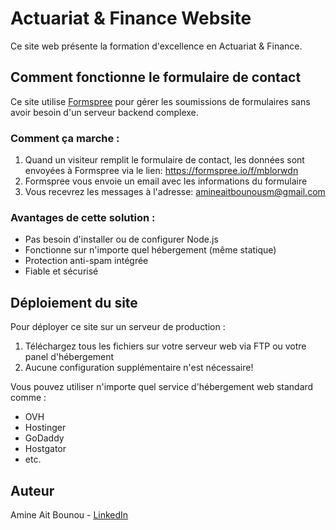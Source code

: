 # Actuariat & Finance Website

Ce site web présente la formation d'excellence en Actuariat & Finance.

## Comment fonctionne le formulaire de contact

Ce site utilise [Formspree](https://formspree.io/) pour gérer les soumissions de formulaires sans avoir besoin d'un serveur backend complexe.

### Comment ça marche :
1. Quand un visiteur remplit le formulaire de contact, les données sont envoyées à Formspree via le lien: https://formspree.io/f/mblorwdn
2. Formspree vous envoie un email avec les informations du formulaire
3. Vous recevrez les messages à l'adresse: amineaitbounousm@gmail.com

### Avantages de cette solution :
- Pas besoin d'installer ou de configurer Node.js
- Fonctionne sur n'importe quel hébergement (même statique)
- Protection anti-spam intégrée
- Fiable et sécurisé

## Déploiement du site

Pour déployer ce site sur un serveur de production :

1. Téléchargez tous les fichiers sur votre serveur web via FTP ou votre panel d'hébergement
2. Aucune configuration supplémentaire n'est nécessaire!

Vous pouvez utiliser n'importe quel service d'hébergement web standard comme :
- OVH
- Hostinger
- GoDaddy
- Hostgator
- etc.

## Auteur

Amine Ait Bounou - [LinkedIn](https://www.linkedin.com/in/amine-ait-bounou-530b73325?utm_source=share&utm_campaign=share_via&utm_content=profile&utm_medium=ios_app) 